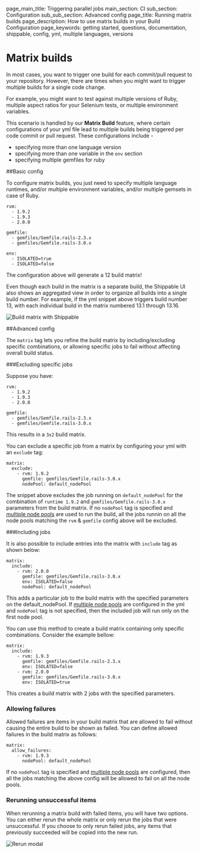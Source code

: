 page_main_title: Triggering parallel jobs
main_section: CI
sub_section: Configuration
sub_sub_section: Advanced config
page_title: Running matrix builds
page_description: How to use matrix builds in your Build Configuration
page_keywords: getting started, questions, documentation, shippable, config, yml, multiple languages, versions

# Matrix builds

In most cases, you want to trigger one build for each commit/pull request to your repository. However, there are times when you might want to trigger multiple builds for a single code change.

For example, you might want to test against multiple versions of Ruby, multiple aspect ratios for your Selenium tests, or multiple environment variables.

This scenario is handled by our **Matrix Build** feature, where certain configurations of your yml file lead to multiple builds being triggered per code commit or pull request. These configurations include -

-  specifying more than one language version
-  specifying more than one variable in the `env` section
-  specifying multiple gemfiles for ruby

##Basic config

To configure matrix builds, you just need to specify multiple language runtimes, and/or multiple environment variables, and/or multiple gemsets in case of Ruby.

```
rvm:
  - 1.9.2
  - 1.9.3
  - 2.0.0

gemfile:
  - gemfiles/Gemfile.rails-2.3.x
  - gemfiles/Gemfile.rails-3.0.x

env:
  - ISOLATED=true
  - ISOLATED=false
```

The configuration above will generate a 12 build matrix!

Even though each build in the matrix is a separate build, the Shippable UI also shows an aggregated view in order to organize all builds into a single build number. For example, if the yml snippet above triggers build number 13, with each individual build in the matrix numbered 13.1 through 13.16.

<img src="../../images/ci/matrix-builds.png" alt="Build matrix with Shippable">


##Advanced config

The `matrix` tag lets you refine the build matrix by including/excluding specific combinations, or allowing specific jobs to fail without affecting overall build status.

###Excluding specific jobs

Suppose you have:

```
rvm:
  - 1.9.2
  - 1.9.3
  - 2.0.0

gemfile:
  - gemfiles/Gemfile.rails-2.3.x
  - gemfiles/Gemfile.rails-3.0.x

```
This results in a `3x2` build matrix.

You can exclude a specific job from a matrix by configuring your yml with an `exclude` tag:

```
matrix:
  exclude:
    - rvm: 1.9.2
      gemfile: gemfiles/Gemfile.rails-3.0.x
      nodePool: default_nodePool
```

The snippet above excludes the job running on `default_nodePool` for the combination of `runtime 1.9.2` and `gemfiles/Gemfile.rails-3.0.x` parameters from the build matrix. If no `nodePool` tag is specified and [multiple node pools](runtime-config/) are used to run the build, all the jobs runnin on all the node pools matching the `rvm` & `gemfile` config above will be excluded.

###Including jobs

It is also possible to include entries into the matrix with `include` tag as shown below:

```
matrix:
  include:
    - rvm: 2.0.0
      gemfile: gemfiles/Gemfile.rails-3.0.x
      env: ISOLATED=false
      nodePool: default_nodePool
```
This adds a particular job to the build matrix with the specified parameters on the default_nodePool. If [multiple node pools](runtime-config/) are configured in the yml and `nodePool` tag is not specified, then the included job will run only on the first node pool.

You can use this method to create a build matrix containing only specific combinations. Consider the example bellow:

```
matrix:
  include:
    - rvm: 1.9.3
      gemfile: gemfiles/Gemfile.rails-2.3.x
      env: ISOLATED=false
    - rvm: 2.0.0
      gemfile: gemfiles/Gemfile.rails-3.0.x
      env: ISOLATED=true
```
This creates a build matrix with 2 jobs with the specified parameters.

### Allowing failures

Allowed failures are items in your build matrix that are allowed to fail without causing the entire build to be shown as failed. You can define allowed failures in the build matrix as follows:

```
matrix:
  allow_failures:
    - rvm: 1.9.3
      nodePool: default_nodePool
```

If no `nodePool` tag is specified and [multiple node pools](runtime-config/) are configured, then all the jobs matching the above config will be allowed to fail on all the node pools.

### Rerunning unsuccessful items

When rerunning a matrix build with failed items, you will have two options.  You can either rerun the whole matrix or only rerun the jobs that were unsuccessful.  If you choose to only rerun failed jobs, any items that previously succeeded will be copied into the new run.

<img src="../../images/ci/rerun-modal.png" alt="Rerun modal">
